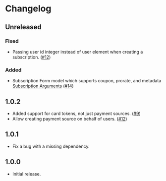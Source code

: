 Changelog
=========
## Unreleased

### Fixed
- Passing user id integer instead of user element when creating a subscription. ([#12](https://github.com/craftcms/commerce-stripe/commit/61090bedfa9efe40f23c57a77c25cb3e50d50438))

### Added
- Subscription Form model which supports coupon, prorate, and metadata [Subscription Arguments](https://stripe.com/docs/api#create_subscription) ([#14](https://github.com/craftcms/commerce-stripe/issues/14))  

## 1.0.2

- Added support for card tokens, not just payment sources. ([#9](https://github.com/craftcms/commerce-stripe/issues/9))
- Allow creating payment source on behalf of users. ([#12](https://github.com/craftcms/commerce-stripe/issues/12))

## 1.0.1

- Fix a bug with a missing dependency.

## 1.0.0

- Initial release.
